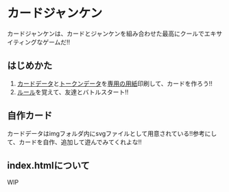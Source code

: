 # カードジャンケン
カードジャンケンは、カードとジャンケンを組み合わせた最高にクールでエキサイティングなゲームだ!!
## はじめかた
1. [カードデータ](./docs/card-print-data.pdf)と[トークンデータ](./docs/card-print-data.pdf)を[専用の用紙](https://www.a-one.co.jp/product/search/detail.php?id=51164)印刷して、カードを作ろう!!
2. [ルール](./docs/rule.pdf)を覚えて、友達とバトルスタート!!

## 自作カード
カードデータはimgフォルダ内にsvgファイルとして用意されている!!参考にして、カードを自作、追加して遊んでみてくれよな!!

## index.htmlについて
WIP